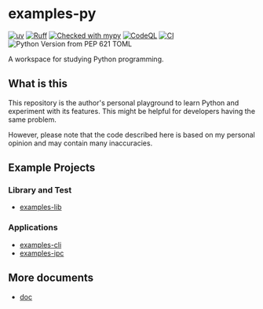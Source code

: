 # examples-py

[![uv](https://img.shields.io/endpoint?url=https://raw.githubusercontent.com/astral-sh/uv/main/assets/badge/v0.json)](https://github.com/astral-sh/uv)
[![Ruff](https://img.shields.io/endpoint?url=https://raw.githubusercontent.com/astral-sh/ruff/main/assets/badge/v2.json)](https://github.com/astral-sh/ruff)
[![Checked with mypy](https://www.mypy-lang.org/static/mypy_badge.svg)](https://mypy-lang.org/)
[![CodeQL](https://github.com/suzu-devworks/examples-py/actions/workflows/github-code-scanning/codeql/badge.svg)](https://github.com/suzu-devworks/examples-py/actions/workflows/github-code-scanning/codeql)
[![CI](https://github.com/suzu-devworks/examples-py/actions/workflows/ci.yaml/badge.svg)](https://github.com/suzu-devworks/examples-py/actions/workflows/ci.yaml)
![Python Version from PEP 621 TOML](https://img.shields.io/python/required-version-toml?tomlFilePath=https%3A%2F%2Fraw.githubusercontent.com%2Fsuzu-devworks%2Fexamples-py%2Frefs%2Fheads%2Fmain%2Fpyproject.toml)

A workspace for studying Python programming.

## What is this

This repository is the author's personal playground to learn Python and experiment with its features.
This might be helpful for developers having the same problem.

However, please note that the code described here is based on my personal opinion and may contain many inaccuracies.

## Example Projects

### Library and Test

- [examples-lib](./packages/examples-lib/README.md)

### Applications

- [examples-cli](./packages/examples-cli/README.md)
- [examples-ipc](./packages/examples-ipc/README.md)

## More documents

- [doc](./docs/README.md)
